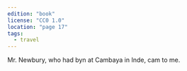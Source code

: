 ```yaml
---
edition: "book"
license: "CC0 1.0"
location: "page 17"
tags:
  - travel
---
```

Mr. Newbury, who had byn at Cambaya
in Inde, cam to me.
